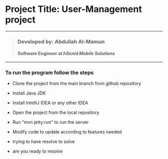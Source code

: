 # Project Title: User-Management project
___
> ### Developed by: Abdullah Al-Mamun
> #### Software Engineer at  *_hSenid Mobile Solutions_*
___


### To run the program follow the steps


* Clone the project from the main branch from github repository

* Install Java JDK
        
* Install IntelliJ IDEA or any other IDEA
        
* Open the project from the local repository
        
* Run "mvn jetty:run" to run the server 

* Modify code to update according to features needed

* trying to have resolve to solve

* are you ready to resolve